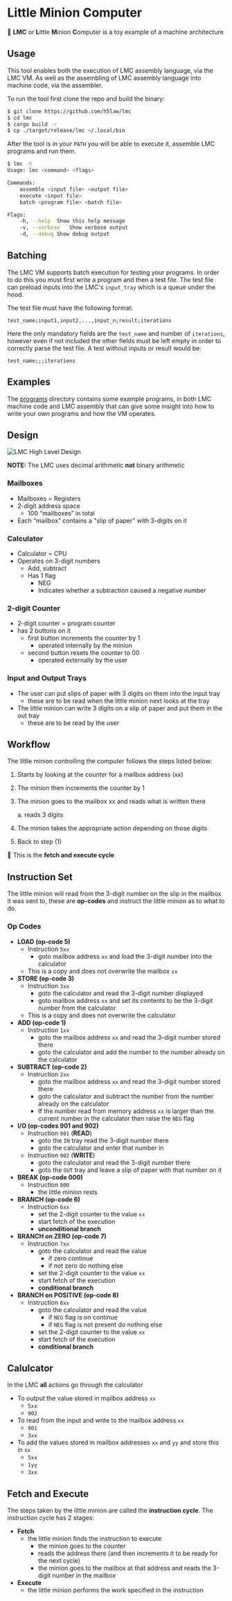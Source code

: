 # Little Minion Computer

📌 **LMC** or **L**ittle **M**inion **C**omputer is a toy example of a machine architecture

## Usage

This tool enables both the execution of LMC assembly language, via the LMC VM.
As well as the assembling of LMC assembly language into machine code, via the
assembler.

To run the tool first clone the repo and build the binary:

```sh
$ git clone https://github.com/h5law/lmc
$ cd lmc
$ cargo build -r
$ cp ./target/release/lmc ~/.local/bin
```

After the tool is in your `PATH` you will be able to execute it, assemble LMC
programs and run them.

```sh
$ lmc -h
Usage: lmc <command> <flags>

Commands:
	assemble <input file> <output file>
	execute <input file>
	batch <program file> <batch file>

Flags:
	-h, --help	Show this help message
	-v, --verbose	Show verbose output
	-d, --debug	Show debug output
```

## Batching

The LMC VM supports batch execution for testing your programs. In order to do
this you must first write a program and then a test file. The test file can
preload inputs into the LMC's `input_tray` which is a queue under the hood.

The test file must have the following format:

```
test_name;input1,input2,...,input_n;result;iterations
```

Here the only mandatory fields are the `test_name` and number of `iterations`,
however even if not included the other fields must be left empty in order to
correctly parse the test file. A test without inputs or result would be:

```
test_name;;;iterations
```

## Examples

The [programs](./programs) directory contains some example programs, in both
LMC machine code and LMC assembly that can give some insight into how to write
your own programs and how the VM operates.

## Design

![LMC High Level Design](./lmc-design.png "LMC High Level Design")

**NOTE:** The LMC uses decimal arithmetic **not** binary arithmetic

### Mailboxes

- Mailboxes = Registers
- 2-digit address space
    - 100 “mailboxes” in total
- Each “mailbox” contains a "slip of paper" with 3-digits on it

### Calculator

- Calculator = CPU
- Operates on 3-digit numbers
    - Add, subtract
    - Has 1 flag
        - NEG
        - Indicates whether a subtraction caused a negative number

### 2-digit Counter

- 2-digit counter = program counter
- has 2 buttons on it
    - first button increments the counter by 1
        - operated internally by the minion
    - second button resets the counter to 00
        - operated externally by the user

### Input and Output Trays

- The user can put slips of paper with 3 digits on them into the input tray
    - these are to be read when the little minion next looks at the tray
- The little minion can write 3 digits on a slip of paper and put them in the
out tray
    - these are to be read by the user

## Workflow

The little minion controlling the computer follows the steps listed below:

1. Starts by looking at the counter for a mailbox address (xx)

2. The minion then increments the counter by 1

3. The minion goes to the mailbox xx and reads what is written there

    a. reads 3 digits

4. The minion takes the appropriate action depending on those digits

5. Back to step (1)

📌 This is the **fetch and execute cycle**

## Instruction Set

The little minion will read from the 3-digit number on the slip in the mailbox
it was sent to, these are ********op-codes******** and instruct the little minion as to what to
do.

### ****************Op Codes****************

- **LOAD (op-code 5)**
    - Instruction `5xx`
        - goto mailbox address `xx` and load the 3-digit number into the calculator
    - This is a copy and does not overwrite the mailbox `xx`
- **STORE (op-code 3)**
    - Instruction `3xx`
        - goto the calculator and read the 3-digit number displayed
        - goto mailbox address `xx` and set its contents to be the 3-digit number
        from the calculator
    - This is a copy and does not overwrite the calculator
- **ADD (op-code 1)**
    - Instruction `1xx`
        - goto the mailbox address `xx` and read the 3-digit number stored there
        - goto the calculator and add the number to the number already on the
        calculator
- **SUBTRACT (op-code 2)**
    - Instruction `2xx`
        - goto the mailbox address `xx` and read the 3-digit number stored there
        - goto the calculator and subtract the number from the number already on
        the calculator
        - If the number read from memory address `xx` is larger than the current
        number in the calculator then raise the `NEG` flag
- **I/O (op-codes 901 and 902)**
    - Instruction `901` (**READ**)
        - goto the `IN` tray read the 3-digit number there
        - goto the calculator and enter that number in
    - Instruction `902` (**WRITE**)
        - goto the calculator and read the 3-digit number there
        - goto the `OUT` tray and leave a slip of paper with that number on it
- **BREAK (op-code 000)**
    - Instruction `000`
        - the little minion rests
- **BRANCH (op-code 6)**
    - Instruction `6xx`
        - set the 2-digit counter to the value `xx`
        - start fetch of the execution
        - **unconditional branch**
- **BRANCH on ZERO (op-code 7)**
    - Instruction `7xx`
        - goto the calculator and read the value
            - if zero continue
            - if not zero do nothing else
        - set the 2-digit counter to the value `xx`
        - start fetch of the execution
        - **conditional branch**
- **BRANCH on POSITIVE (op-code 8)**
    - Instruction `8xx`
        - goto the calculator and read the value
            - if `NEG` flag is on continue
            - if `NEG` flag is not present do nothing else
        - set the 2-digit counter to the value `xx`
        - start fetch of the execution
        - **conditional branch**

## Calulcator

In the LMC **all** actions go through the calculator

- To output the value stored in mailbox address `xx`
    - `5xx`
    - `902`
- To read from the input and write to the mailbox address `xx`
    - `901`
    - `3xx`
- To add the values stored in mailbox addresses `xx` and `yy` and store this in
`xx`
    - `5xx`
    - `1yy`
    - `3xx`

## Fetch and Execute

The steps taken by the little minion are called the **instruction cycle**. The
instruction cycle has 2 stages:

- **********Fetch**********
    - the little minion finds the instruction to execute
        - the minion goes to the counter
        - reads the address there (and then increments it to be ready for the
        next cycle)
        - the minion goes to the mailbox at that address and reads the 3-digit
        number in the mailbox
- ********Execute********
    - the little minion performs the work specified in the instruction
